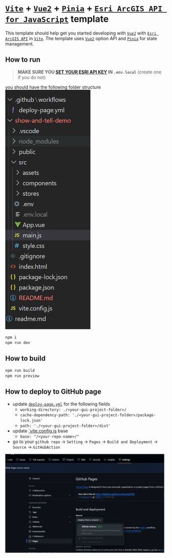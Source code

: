 # [`Vite`][vite] + [`Vue2`][vue2] + [`Pinia`][pinia] + [`Esri ArcGIS API for JavaScript`][esriJs] template

This template should help get you started developing with [`Vue2`][vue2] with [`Esri ArcGIS API`][esriJs] in [`Vite`][vite].
The template uses [`Vue2`][vue2] option API and [`Pinia`][pinia] for state management.

[vue2]: https://v2.vuejs.org/
[pinia]: https://pinia.vuejs.org/
[vite]: https://vitejs.dev/
[esriJs]: https://developers.arcgis.com/javascript/latest/

## How to run

> **MAKE SURE YOU [SET YOUR ESRI API KEY](https://developers.arcgis.com/documentation/mapping-apis-and-services/security/tutorials/create-and-manage-an-api-key/) IN `.env.local`** (create one if you do not)

you should have the following folder structure
![folder-structure](folder-structure.png)

```bash
npm i
npm run dev
```

## How to build

```bash
npm run build
npm run preview
```

## How to deploy to GitHub page

- update [`deploy-page.yml`](../.github/workflows/deploy-page.yml) for the following fields
  - `working-directory: ./<your-gui-project-folder>/`
  - `cache-dependency-path: './<your-gui-project-folder>/package-lock.json'`
  - `path: './<your-gui-project-folder>/dist'`
- update [`vite.config.js](./vite.config.js) base
  - `base: "/<your-repo-name>/"`
- go to your `github repo` -> `Setting` -> `Pages` -> `Build and Deployment` -> `Source` -> `GitHubAction`

![github-page-deploy](github-page-deploy.png)
